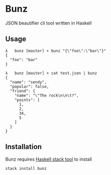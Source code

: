 # Bunz
JSON beautifier cli tool written in Haskell

## Usage
```
λ   bunz [master] + bunz "{\"foo\":\"bar\"}"
{
  "foo": "bar"
}

λ   bunz [master] + cat test.json | bunz
{
  "name": "sendy",
  "popular": false,
  "friend": {
    "name": "\"The rock\n\n\t?",
    "points": [
      1,
      2,
      34,
      5
    ]
  }
}
```

## Installation
Bunz requires [Haskell stack tool](https://github.com/commercialhaskell/stack) to install

```
stack install bunz
```
